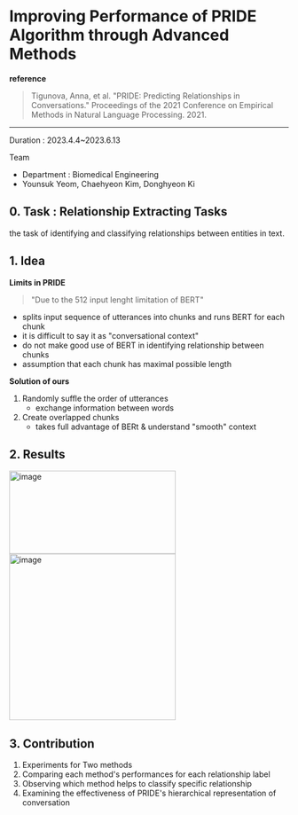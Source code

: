 # Improving Performance of PRIDE Algorithm through Advanced Methods

**reference**
> Tigunova, Anna, et al. "PRIDE: Predicting Relationships in Conversations." Proceedings of the 2021 Conference on Empirical Methods in Natural Language Processing. 2021.
---

Duration : 2023.4.4~2023.6.13

Team
* Department : Biomedical Engineering
* Younsuk Yeom, Chaehyeon Kim, Donghyeon Ki

## 0. Task : Relationship Extracting Tasks
the task of identifying and classifying relationships between entities in text. 

## 1. Idea
**Limits in PRIDE**
> "Due to the 512 input lenght limitation of BERT"
* splits input sequence of utterances into chunks and runs BERT for each chunk
* it is difficult to say it as "conversational context"
* do not make good use of BERT in identifying relationship between chunks
* assumption that each chunk has maximal possible length

**Solution of ours**
1. Randomly suffle the order of utterances
   * exchange information between words
2. Create overlapped chunks
   * takes full advantage of BERt & understand "smooth" context

## 2. Results
<img width="300" height="150" alt="image" src="https://github.com/Younsuk11/Journey-of-Mine/assets/88955532/d74b74c8-157e-4b2c-a4a3-efa689d454c2">
<img width="300" alt="image" src="https://github.com/Younsuk11/Journey-of-Mine/assets/88955532/1a7e384d-30a5-4d87-90ad-0f7fd5151046">



## 3. Contribution
1. Experiments for Two methods
2. Comparing each method's performances for each relationship label
3. Observing which method helps to classify specific relationship
4. Examining the effectiveness of PRIDE's hierarchical representation of conversation
   
